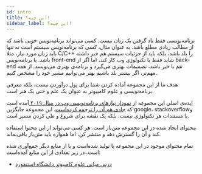 ```yaml
---
id: intro
title: این چیه؟!
sidebar_label: این چیه؟!
---
```


برنامه‌نویسی فقط یاد گرفتن یک زبان نیست. کسی می‌تواند برنامه‌نویس خوبی باشد که از مطالب زیادی مطلع باشد. به عنوان مثال، کسی که برنامه‌نویس سیستم است نه تنها باید زبان مورد نیاز، مثلا C/C++ را بلد باشد، بلکه باید از جزئیات سیستم هم خبر داشته باشد. یا برنامه‌نویس front-end شاید فقط با تکنولوژی وب کار کند، اما اگر از back-end هم با خبر باشد، تصمیمات بهتری می‌گیرد و برنامه‌ی بهتری می‌نویسد. از همه مهم‌تر، اگر بیشتر بلد باشیم بهتر می‌توانیم مسیر خود را مشخص کنیم.

هدف ما از این مجموعه آماده کردن شما برای پول درآوردن نیست، بلکه معرفی برنامه‌نویسی و علوم کامپیوتر به عنوان یک علم و حتی یک هنر است.

ایده‌ی اصلی این مجموعه از [نمودار نیازهای برنامه‌نویسی وب در سال ۲۰۱۹ ](https://github.com/kamranahmedse/developer-roadmap) آمده است که [جادی هم آن را ترجمه کرده‌است](https://jadi.net/2019/02/how-to-become-frontend-backend-devops/).
این مجموعه جایگزین google&rlm;، stackoverflow&rlm; و یا مستندات هر تکنولوژی نیست، بلکه یک نقشه برای شروع و طی کردن مسیر است.

محتوای ایجاد شده در این مجموعه متن‌باز است. هر کسی می‌تواند از این محتوا استفاده کند و آن را گسترش دهد و منتشر کن، اما همواره باید متن‌باز باقی‌بماند.

تمام محتوای موجود در این مجموعه یا تولید شده‌است و یا از منابع دیگر جمع‌آوری شده است. در زیر تعدادی از این منابع آمده‌است:

- [درس مبانی علوم کامپیوتر دانشگاه استنفورد](http://web.stanford.edu/class/cs101/)
